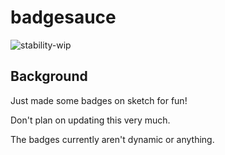 # badgesauce

![stability-wip](https://img.shields.io/badge/stability-work_in_progress-red.svg)

## Background

Just made some badges on sketch for fun!

Don't plan on updating this very much.

The badges currently aren't dynamic or anything.
